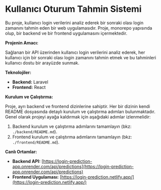 # Kullanıcı Oturum Tahmin Sistemi

Bu proje, kullanıcı login verilerini analiz ederek bir sonraki olası login zamanını tahmin eden bir web uygulamasıdır. Proje, monorepo yapısında olup, bir backend ve bir frontend uygulamasını içermektedir.

**Projenin Amacı:**

Sağlanan bir API üzerinden kullanıcı login verilerini analiz ederek, her kullanıcı için bir sonraki olası login zamanını tahmin etmek ve bu tahminleri kullanıcı dostu bir arayüzde sunmak.

**Teknolojiler:**

* **Backend:** Laravel
* **Frontend:** React

**Kurulum ve Çalıştırma:**

Proje, ayrı backend ve frontend dizinlerine sahiptir. Her bir dizinin kendi README dosyasında detaylı kurulum ve çalıştırma adımları bulunmaktadır. Genel olarak projeyi ayağa kaldırmak için aşağıdaki adımlar izlenmelidir:

1.  Backend kurulum ve çalıştırma adımlarını tamamlayın (bkz: `./backend/README.md`).
2.  Frontend kurulum ve çalıştırma adımlarını tamamlayın (bkz: `./frontend/README.md`).

**Canlı Ortamlar:**

* **Backend API:** [https://login-prediction-app.onrender.com/api/predictions](https://login-prediction-app.onrender.com/api/predictions)
* **Frontend Uygulaması:** [https://login-prediction.netlify.app/](https://login-prediction.netlify.app/)
